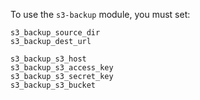 To use the `s3-backup` module, you must set:
```
s3_backup_source_dir
s3_backup_dest_url

s3_backup_s3_host
s3_backup_s3_access_key
s3_backup_s3_secret_key
s3_backup_s3_bucket
```